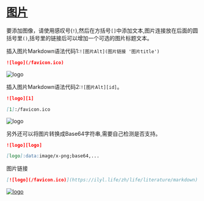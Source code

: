 # [图片](https://daringfireball.net/projects/markdown/syntax#img)

要添加图像，请使用感叹号(`!`),然后在方括号`[]`中添加文本,图片连接放在后面的圆括号里`()`,括号里的链接后可以增加一个可选的图片标题文本。

插入图片Markdown语法代码1:`![图片Alt](图片链接 '图片title')`

```markdown
![logo](/favicon.ico)
```

![logo](/favicon.ico)

插入图片Markdown语法代码2:`![图片Alt][id]`。

```markdown
![logo][1]

[1]:/favicon.ico
```

![logo][1]

[1]:/favicon.ico

另外还可以将图片转换成Base64字符串,需要自己检测是否支持。

```markdown
![logo][logo]

[logo]:data:image/x-png;base64,...
```

图片链接

``` markdown
[![logo](/favicon.ico)](https://ilyl.life/zh/life/literature/markdown)
```

[![logo](/favicon.ico)](https://ilyl.life//zh/life/literature/markdown)
